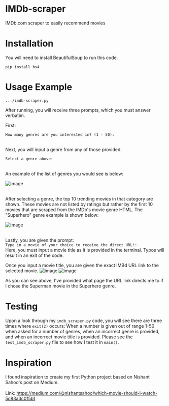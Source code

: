 # IMDb-scraper
IMDb.com scraper to easily recommend movies

# Installation
You will need to install BeautifulSoup to run this code.
~~~
pip install bs4
~~~

# Usage Example
~~~
.../imdb-scraper.py
~~~

After running, you will receive three prompts, which you must answer verbatim.

First:

`How many genres are you interested in? (1 - 50):`

\
Next, you will input a genre from any of those provided. 

`Select a genre above:`

\
An example of the list of genres you would see is below:

![image](https://github.com/user-attachments/assets/f3dd8c84-b2a9-4646-a818-0922b37d70b9)

\
After selecting a genre, the top 10 trending movies in that category are shown. These movies are not listed by ratings but rather by the first 10 movies that are scraped from the IMDb's movie genre HTML. The "Superhero" genre example is shown below:

![image](https://github.com/user-attachments/assets/55a7774b-0949-4fa9-91a1-a18ce3b413ae)

\
Lastly, you are given the prompt:
\
`Type in a movie of your choice to receive the direct URL!:`
\
Here, you must input a movie title as it is provided in the terminal. Typos will result in an exit of the code.

Once you input a movie title, you are given the exact IMBd URL link to the selected movie.
![image](https://github.com/user-attachments/assets/4c97bd46-5d42-4334-a925-560390700f1f)
![image](https://github.com/user-attachments/assets/92c8a7b2-6e45-4746-9ff9-d85f605a34a0)

As you can see above, I've provided what page the URL link directs me to if I chose the Superman movie in the Superhero genre.

# Testing
Upon a look through my `imdb_scraper.py` code, you will see there are three times where `exit(2)` occurs: When a number is given out of range 1-50 when asked for a number of genres, when an incorrect genre is provided, and when an incorrect movie title is provided. Please see the `test_imdb_scraper.py` file to see how I test it in `main()`.

# Inspiration
I found inspiration to create my first Python project based on Nishant Sahoo's post on Medium.
\
\
Link:
https://medium.com/@nishantsahoo/which-movie-should-i-watch-5c83a3c0f5b1




